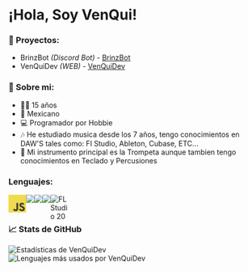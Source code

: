 # ¡Hola, Soy VenQui!

### 💎 Proyectos:
- BrinzBot *(Discord Bot)* - [BrinzBot](https://brinzbot.ga/)
- VenQuiDev *(WEB)* - [VenQuiDev](https://www.youtube.com/watch?v=iik25wqIuFo)

### 🎈 Sobre mi:
- 🧑🏻 15 años
- 🌮 Mexicano
- 💻 Programador por Hobbie
- 🎶 He estudiado musica desde los 7 años, tengo conocimientos en DAW'S tales como: Fl Studio, Ableton, Cubase, ETC...
- 🎺 Mi instrumento principal es la Trompeta aunque tambien tengo conocimientos en Teclado y Percusiones

### Lenguajes:

<p>
<img align="left" height="35" src="https://raw.githubusercontent.com/github/explore/80688e429a7d4ef2fca1e82350fe8e3517d3494d/topics/javascript/javascript.png" style="max-width: 100%;">
<img align="left" height="35" src="https://www.kojac.nl/tailwind/images/Backend/nodejs.png"> 
<img align="left" height="35" src="https://cdn.iconscout.com/icon/free/png-256/html-59-225995.png">
<img align="left" height="35" src="https://1000logos.net/wp-content/uploads/2020/09/CSS-Logo.png">
<img align="left" alt="FL Studio 20" width="35px" src="https://static.wikia.nocookie.net/softwareprogramas-y-aplicaciones/images/0/0b/Flstudio.png/revision/latest?cb=20160301021919&path-prefix=es" />
</p>
</br>
</br>
 
### 📈 Stats de GitHub

<img align="left" src="https://github-readme-stats.vercel.app/api?username=VenQuiDev&&show_icons=true&include_all_commits=true&title_color=fff&icon_color=79ff97&text_color=efefef&bg_color=24292e" alt="Estadísticas de VenQuiDev" width="60%">
  
<img src="https://github-readme-stats.vercel.app/api/top-langs/?username=VenQuiDev&show_icons=true&hide_border=true&theme=radical" width="37%" alt="Lenguajes más usados por VenQuiDev">

